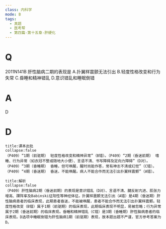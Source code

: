 ```yaml
---
class: 内科学
mode: B
tags:
  - 真题
  - 医考帮
  - 第四篇-第十五章-肝硬化
---
```


# Q
2011N141B 肝性脑病二期的表现是
A.扑翼样震颤无法引出
B.轻度性格改变和行为失常
C.昏睡和精神错乱
D.意识错乱和睡眠倒错

# A
D
# D
```ad-note
title:课本出处
collapse:false
（P409）“1期（前驱期） 轻度性格改变和精神异常”（B错）。（P409）“2期（昏迷前期） 嗜睡、行为异常（如衣冠不整或随地大小便）、言语不清、书写障碍及定向力障碍”（D对）。（P409）“3期（昏睡期） 昏睡，但可唤醒，醒时尚能作答，常有神志不清或幻觉”（C错）。（P409）“4期（昏迷期） 昏迷，不能唤醒。病人不能合作而无法引出扑翼样震颤”（A错）。
```

```ad-summary
title:解析
collapse:false
（P409）肝性脑病2期（昏迷前期）的表现是意识错乱（D对）、言语不清、腱反射亢进、肌张力增高、踝阵挛及Babinski征阳性等神经体征。扑翼样震颤无法引出（A错）是4期（昏迷期）肝性脑病患者的临床表现，此期患者昏迷，不能被唤醒，患者不能合作而无法引出扑翼样震颤。轻度性格改变（B错）属于1期（前驱期）的临床表现，此期临床表现不明显，易被忽略；行为异常属于2期（昏迷前期）的临床表现。昏睡和精神错乱（C错）是3期（昏睡期）肝性脑病患者的临床表现。D选项中睡眠倒错为肝性脑病1期（前驱期）表现，故本题出题不严谨，官方参考答案为D。
```

